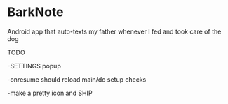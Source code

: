 # BarkNote
Android app that auto-texts my father whenever I fed and took care of the dog

TODO

-SETTINGS popup

-onresume should reload main/do setup checks

-make a pretty icon and SHIP
